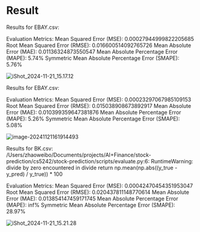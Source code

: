 # Result



Results for EBAY.csv:

Evaluation Metrics:
Mean Squared Error (MSE): 0.00027944999822205685
Root Mean Squared Error (RMSE): 0.016600514092765726
Mean Absolute Error (MAE): 0.01136324873550547
Mean Absolute Percentage Error (MAPE): 5.74%
Symmetric Mean Absolute Percentage Error (SMAPE): 5.76%



![iShot_2024-11-21_15.17.12](/Users/zhaoweibo/Documents/projects/AI+Finance/stock-prediction/cs5242/stock-prediction/assets/iShot_2024-11-21_15.17.12.png)

Results for EBAY.csv:

Evaluation Metrics:
Mean Squared Error (MSE): 0.00023297067985109153
Root Mean Squared Error (RMSE): 0.015038908673892917
Mean Absolute Error (MAE): 0.010399359647381876
Mean Absolute Percentage Error (MAPE): 5.26%
Symmetric Mean Absolute Percentage Error (SMAPE): 5.08%

![image-20241121161914493](/Users/zhaoweibo/Documents/projects/AI+Finance/stock-prediction/cs5242/stock-prediction/assets/image-20241121161914493.png)



Results for BK.csv:
/Users/zhaoweibo/Documents/projects/AI+Finance/stock-prediction/cs5242/stock-prediction/scripts/evaluate.py:6: RuntimeWarning: divide by zero encountered in divide
  return np.mean(np.abs((y_true - y_pred) / y_true)) * 100

Evaluation Metrics:
Mean Squared Error (MSE): 0.00042470454351953047
Root Mean Squared Error (RMSE): 0.020437811148770614
Mean Absolute Error (MAE): 0.013854147459171745
Mean Absolute Percentage Error (MAPE): inf%
Symmetric Mean Absolute Percentage Error (SMAPE): 28.97%

![iShot_2024-11-21_15.21.28](/Users/zhaoweibo/Documents/projects/AI+Finance/stock-prediction/cs5242/stock-prediction/assets/iShot_2024-11-21_15.21.28.png)



